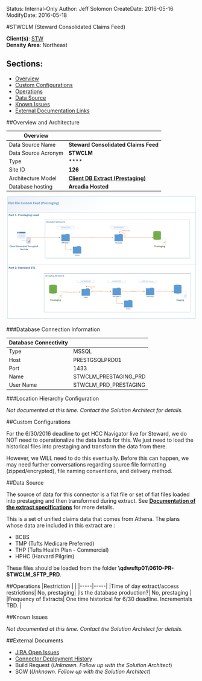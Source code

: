 Status: Internal-Only
Author: Jeff Solomon
CreateDate: 2016-05-16
ModifyDate: 2016-05-18


#STWCLM (Steward Consolidated Claims Feed)

**Client(s)**: [STW](../STW.md)  
**Density Area**: Northeast   

## Sections:
* [Overview](#overview-and-architecture)
* [Custom Configurations](#custom-configurations)
* [Operations](#operations)
* [Data Source](#data-source)
* [Known Issues](#known-issues)
* [External Documentation Links](#external-documents)

##Overview and Architecture

| Overview ||
|-----|-----|
| Data Source Name| **Steward Consolidated Claims Feed** |
| Data Source Acronym| **STWCLM** |
| Type | **** |
| Site ID | **126** |
| Architecture Model | [**Client DB Extract (Prestaging)**](../../Tech_Delivery/Standard-Implementations/Client-DB-Extract-Prestaging.md)|
| Database hosting | **Arcadia Hosted** |


<a href="../../../img/Connector-Client-DB-Extract-Prestaging.png">![](../../img/Connector-Client-DB-Extract-Prestaging.png)</a>

###Database Connection Information  

|Database Connectivity||
|-----|-----|
|Type|MSSQL|
|Host|PRESTGSQLPRD01|
|Port|1433|
|Name|STWCLM_PRESTAGING_PRD|
|User Name|STWCLM_PRD_PRESTAGING|  


###Location Hierarchy Configuration

*Not documented at this time. Contact the Solution Architect for details.*

##Custom Configurations

For the 6/30/2016 deadline to get HCC Navigator live for Steward, we do NOT need to operationalize the data loads for this.  We just need to load the historical files into prestaging and transform the data from there.

However, we WILL need to do this eventually. Before this can happen, we may need further conversations regarding source file formatting (zipped/encrypted), file naming conventions, and delivery method.


##Data Source

The source of data for this connector is a flat file or set of flat files loaded into prestaging and then transformed during extract.  See [**Documentation of the extract specifications**](https://arcadia.box.com/s/rl96xfrvyvqkusiyum35lqcrhq0utdb1) for more details.  

This is a set of unified claims data that comes from Athena.  The plans whose data are included in this extract are :  

* BCBS 
* TMP (Tufts Medicare Preferred)
* THP (Tufts Health Plan - Commercial)
* HPHC (Harvard Pilgrim)


These files should be loaded from the folder **\\qdwsftp01\0610-PR-STWCLM_SFTP_PRD**.  



##Operations
|Restriction | |
|-----|-----|
|Time of day extract/access restrictions| No, prestaging|
|Is the database production?| No, prestaging |
|Frequency of Extracts| One time historical for 6/30 deadline.  Incrementals TBD.  |

##Known Issues

*Not documented at this time. Contact the Solution Architect for details.*

##External Documents
- [JIRA Open Issues](https://jira.arcadiasolutions.com/issues/?jql=(labels%20%3D%20STWCLM%20or%20%22Data%20Source%20Acronym%22%20~%20STWCLM)%20and%20status%20!%3D%20Closed)
- [Connector Deployment History](https://github.com/arcadia/qdw/wiki/connector-version)
- Build Request (*Unknown. Follow up with the Solution Architect*)
- SOW (*Unknown. Follow up with the Solution Architect*)